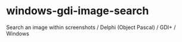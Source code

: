 # windows-gdi-image-search
Search an image within screenshots / Delphi (Object Pascal) / GDI+ / Windows
